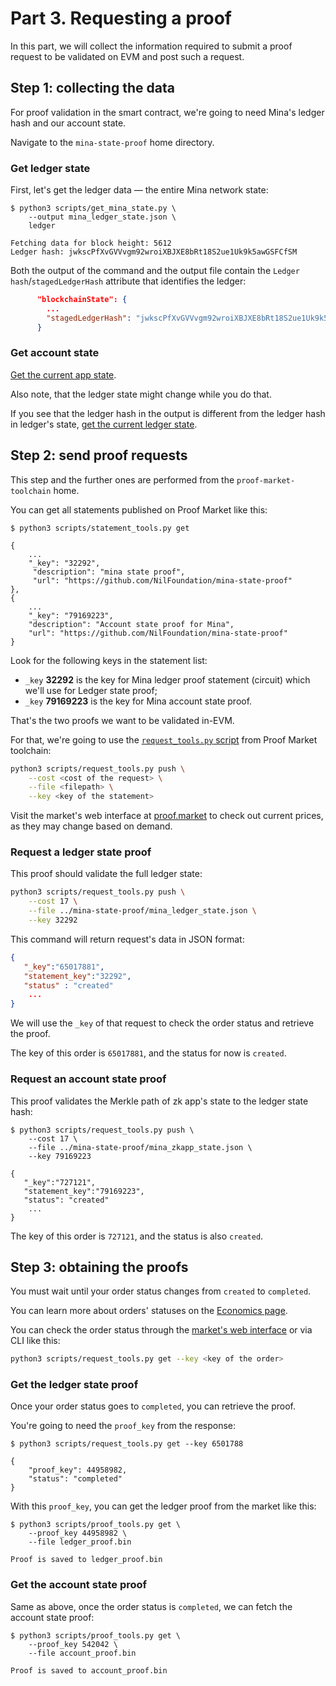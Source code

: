 # Part 3. Requesting a proof

In this part, we will collect the information required to submit a proof request to be validated on EVM and post such a request.

## Step 1: collecting the data

For proof validation in the smart contract, we're going to need Mina's ledger hash and our account state.

Navigate to the `mina-state-proof` home directory.

### Get ledger state

First, let's get the ledger data — the entire Mina network state:

```console
$ python3 scripts/get_mina_state.py \
    --output mina_ledger_state.json \
    ledger

Fetching data for block height: 5612
Ledger hash: jwkscPfXvGVVvgm92wroiXBJXE8bRt18S2ue1Uk9k5awGSFCfSM
```

Both the output of the command and the output file contain the `Ledger hash`/`stagedLedgerHash` attribute that identifies the ledger:

```json
      "blockchainState": {
        ...
        "stagedLedgerHash": "jwkscPfXvGVVvgm92wroiXBJXE8bRt18S2ue1Uk9k5awGSFCfSM",
      }
```

### Get account state

[Get the current app state](part-2-deploy-zkapp.md#step-4-check-the-account-state).

Also note, that the ledger state might change while you do that.

If you see that the ledger hash in the output is different from the ledger hash in ledger's state, [get the current ledger state](#get-ledger-state).

## Step 2: send proof requests

This step and the further ones are performed from the `proof-market-toolchain` home.

You can get all statements published on Proof Market like this:

```console
$ python3 scripts/statement_tools.py get

{
    ...
    "_key": "32292",
     "description": "mina state proof",
     "url": "https://github.com/NilFoundation/mina-state-proof"
},
{
    ...
    "_key": "79169223",
    "description": "Account state proof for Mina",
    "url": "https://github.com/NilFoundation/mina-state-proof"
}
```

Look for the following keys in the statement list:

- `_key` **32292** is the key for Mina ledger proof statement (circuit)
  which we'll use for Ledger state proof;
- `_key` **79169223** is the key for Mina account state proof.

That's the two proofs we want to be validated in-EVM.

For that, we're going to use the [`request_tools.py` script](../../toolchain/cli-reference/request.md) from Proof Market toolchain:

```bash
python3 scripts/request_tools.py push \
    --cost <cost of the request> \
    --file <filepath> \
    --key <key of the statement>
```

Visit the market's web interface at [proof.market](https://proof.market/) to check out current prices, as they may change based on demand.

### Request a ledger state proof

This proof should validate the full ledger state:

```bash
python3 scripts/request_tools.py push \
    --cost 17 \
    --file ../mina-state-proof/mina_ledger_state.json \
    --key 32292
```

This command will return request's data in JSON format:

```json
{
   "_key":"65017881",
   "statement_key":"32292",
   "status" : "created"
    ...
}
```

We will use the `_key` of that request to check the order status and retrieve the proof.

The key of this order is `65017881`, and the status for now is `created`.

### Request an account state proof

This proof validates the Merkle path of zk app's state to the ledger state hash:

```console
$ python3 scripts/request_tools.py push \
    --cost 17 \
    --file ../mina-state-proof/mina_zkapp_state.json \
    --key 79169223

{
   "_key":"727121",
   "statement_key":"79169223",
   "status": "created"
    ...
}
```

The key of this order is `727121`, and the status is also `created`.

## Step 3: obtaining the proofs

You must wait until your order status changes from `created` to `completed`.

You can learn more about orders' statuses on the [Economics page](../../market/economics.md#orders-status).

You can check the order status through the [market's web interface](https://proof.market/) or via CLI like this:

```bash
python3 scripts/request_tools.py get --key <key of the order>
```

### Get the ledger state proof

Once your order status goes to `completed`, you can retrieve the proof.

You're going to need the `proof_key` from the response:

```console
$ python3 scripts/request_tools.py get --key 6501788

{
    "proof_key": 44958982,
    "status": "completed"
}
```

With this `proof_key`, you can get the ledger proof from the market like this:

```console
$ python3 scripts/proof_tools.py get \
    --proof_key 44958982 \
    --file ledger_proof.bin

Proof is saved to ledger_proof.bin
```

### Get the account state proof

Same as above, once the order status is `completed`, we can fetch the account state proof:

```console
$ python3 scripts/proof_tools.py get \
    --proof_key 542042 \
    --file account_proof.bin

Proof is saved to account_proof.bin
```
